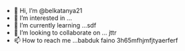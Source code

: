 - 👋 Hi, I’m @belkatanya21
- 👀 I’m interested in ...
- 🌱 I’m currently learning ...sdf
- 💞️ I’m looking to collaborate on ... jttr
- 📫 How to reach me ...babduk faino
 3h65mfhjmfjtyaerferf
<!--- h356
belkatanya21/belkatanya21 is a ✨ special ✨ repository because its `README.md` (this file) appears on your GitHub profile.
You can click the Preview link to take a look at your changes.
--->
